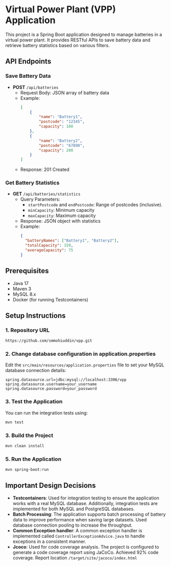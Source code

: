 # Virtual Power Plant (VPP) Application

This project is a Spring Boot application designed to manage batteries in a virtual power plant. It provides RESTful APIs to save battery data and retrieve battery statistics based on various filters.

## API Endpoints
### Save Battery Data
- **POST** `/api/batteries`
  - Request Body: JSON array of battery data
  - Example:
    ```json
    [
        {
            "name": "Battery1",
            "postcode": "12345",
            "capacity": 100
        },
        {
            "name": "Battery2",
            "postcode": "67890",
            "capacity": 200
        }
    ]
    ```
  - Response: 201 Created

### Get Battery Statistics
- **GET** `/api/batteries/statistics`
  - Query Parameters:
    - `startPostcode` and `endPostcode`: Range of postcodes (inclusive).
    - `minCapacity`: Minimum capacity
    - `maxCapacity`: Maximum capacity
  - Response: JSON object with statistics
  - Example:
    ```json
    { 
      "batteryNames": ["Battery1", "Battery2"],
      "totalCapacity": 150,
      "averageCapacity": 75
    }
    ```

## Prerequisites
- Java 17
- Maven 3
- MySQL 8.x
- Docker (for running Testcontainers)

## Setup Instructions

### 1. Repository URL
```bash
https://github.com/smmohiuddin/vpp.git
```

### 2. Change database configuration in application.properties
Edit the `src/main/resources/application.properties` file to set your MySQL database connection details:
```properties
spring.datasource.url=jdbc:mysql://localhost:3306/vpp
spring.datasource.username=your_username
spring.datasource.password=your_password
```
### 3. Test the Application
You can run the integration tests using:
```bash
mvn test
```

### 3. Build the Project
```bash
mvn clean install
```

### 5. Run the Application
```bash
mvn spring-boot:run
```

## Important Design Decisions
- **Testcontainers**: Used for integration testing to ensure the application works with a real MySQL database. Additionally, integration tests are implemented for both MySQL and PostgreSQL databases.
- **Batch Processing**: The application supports batch processing of battery data to improve performance when saving large datasets. Used database connection pooling to increase the throughput.
- **Common Exception handler**: A common exception handler is implemented called ``ControllerExceptionAdvice.java`` to handle exceptions in a consistent manner.
- **Jcoco**: Used for code coverage analysis. The project is configured to generate a code coverage report using JaCoCo. Achieved 92% code coverage. Report location ``/target/site/jacoco/index.html`` 